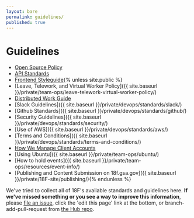 ```yaml
---
layout: bare
permalink: guidelines/
published: true
---
```


# Guidelines

* [Open Source Policy](https://github.com/18F/open-source-policy)
* [API Standards](https://github.com/18F/api-standards)
* [Frontend Styleguide](https://github.com/18F/frontend-style-guide){% unless site.public %}
* [Leave, Telework, and Virtual Worker Policy]({{ site.baseurl }}/private/team-ops/leave-telework-virtual-worker-policy/)
* [Distributed Work Guide](https://docs.google.com/a/gsa.gov/document/d/16ozBoXxTnWutvp63mr5Q8phN21IRFD3LYm3BtgYkQg0/edit)
* [Slack Guidelines]({{ site.baseurl }}/private/devops/standards/slack/)
* [Github Standards]({{ site.baseurl }}/private/devops/standards/github/)
* [Security Guidelines]({{ site.baseurl }}/private/devops/standards/security/)
* [Use of AWS]({{ site.baseurl }}/private/devops/standards/aws/)
* [Terms and Conditions]({{ site.baseurl }}/private/devops/standards/terms-and-conditions/)
* [How We Manage Client Accounts](https://docs.google.com/a/gsa.gov/document/d/1PIgWhoAifBmx6K-ihh8h9HRPQz1Mlj0TKHWv-UNWE-4/)
* [Using Ubuntu]({{ site.baseurl }}/private/team-ops/ubuntu/)
* [How to hold events]({{ site.baseurl }}/private/team-ops/resources/event-info/)
* [Publishing and Content Submission on 18f.gsa.gov]({{ site.baseurl }}/private/18F-site/publishing/){% endunless %}

We've tried to collect all of 18F's available standards and guidelines here. **If we've missed something or you see a way to improve this information**, please [file an issue](https://github.com/18F/hub/issues), click the 'edit this page' link at the bottom, or branch-add-pull-request from [the Hub repo](https://github.com/18F/hub).
